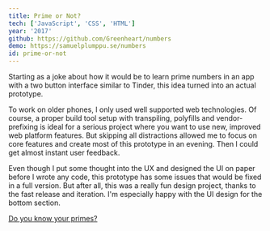 ```yaml
---
title: Prime or Not?
tech: ['JavaScript', 'CSS', 'HTML']
year: '2017'
github: https://github.com/Greenheart/numbers
demo: https://samuelplumppu.se/numbers
id: prime-or-not
---
```


Starting as a joke about how it would be to learn prime numbers in an app with a two button interface similar to Tinder, this idea turned into an actual prototype.

To work on older phones, I only used well supported web technologies. Of course, a proper build tool setup with transpiling, polyfills and vendor-prefixing is ideal for a serious project where you want to use new, improved web platform features. But skipping all distractions allowed me to focus on core features and create most of this prototype in an evening. Then I could get almost instant user feedback.

Even though I put some thought into the UX and designed the UI on paper before I wrote any code, this prototype has some issues that would be fixed in a full version. But after all, this was a really fun design project, thanks to the fast release and iteration. I'm especially happy with the UI design for the bottom section.

[Do you know your primes?](https://samuelplumppu.se/numbers)
